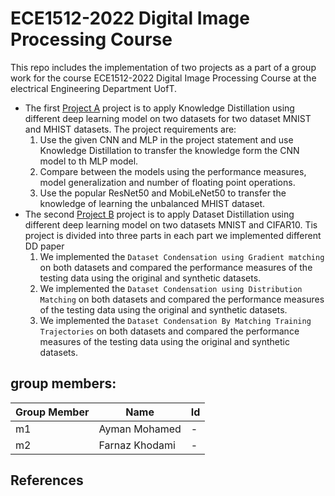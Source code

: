 # ECE1512-2022 Digital Image Processing Course

This repo includes the implementation of two projects as a part of a group work for the course ECE1512-2022 Digital Image Processing Course at the electrical Engineering Department UofT.

* The first [Project A](./Project%20A/) project is to apply Knowledge Distillation using different deep learning model on two datasets for two dataset MNIST and MHIST datasets.  The project requirements are:
    1. Use the given CNN and MLP in the project statement and use Knowledge Distillation to transfer the knowledge form the CNN model to th MLP model.
    2. Compare between the models using the performance measures, model generalization and number of floating point operations.
    3. Use the popular ResNet50 and MobiLeNet50 to transfer the knowledge of learning the unbalanced MHIST dataset.
* The second  [Project B](./Project%20B/) project is to apply Dataset Distillation using different deep learning model on two datasets MNIST and CIFAR10.  Tis project is divided into three parts in each part we implemented different DD paper
    1. We implemented the `Dataset Condensation using Gradient matching` on both datasets and compared the performance measures of the testing data using the original and synthetic datasets.
    2. We implemented the `Dataset Condensation using Distribution Matching` on both datasets and compared the performance measures of the testing data using the original and synthetic datasets.
    3. We implemented the `Dataset Condensation By Matching Training Trajectories` on both datasets and compared the performance measures of the testing data using the original and synthetic datasets.

## group members:

| Group Member | Name | Id |
|--------------|------|----|
| m1 | Ayman Mohamed | - |
| m2 | Farnaz Khodami | - |


## References
